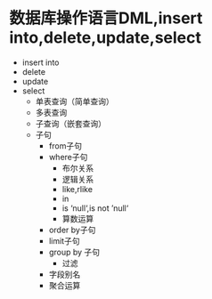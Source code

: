 数据库操作语言DML,insert into,delete,update,select
===
* insert into
* delete
* update
* select
    * 单表查询（简单查询）
    * 多表查询
    * 子查询（嵌套查询）
    * 子句
        * from子句
        * where子句
            * 布尔关系
            * 逻辑关系
            * like,rlike
            * in
            * is ‘null‘,is not ’null‘
            * 算数运算
        * order by子句
        * limit子句
        * group by 子句
            * 过滤
        * 字段别名
        * 聚合运算
